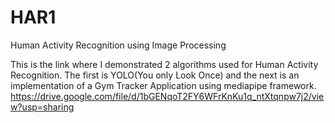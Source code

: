 # HAR1
Human Activity Recognition using Image Processing

This is the link where I demonstrated 2 algorithms used for Human Activity Recognition.
The first is YOLO(You only Look Once) and the next is an implementation of a Gym Tracker Application using mediapipe framework.
https://drive.google.com/file/d/1bGENqoT2FY6WFrKnKu1q_ntXtqnpw7j2/view?usp=sharing

